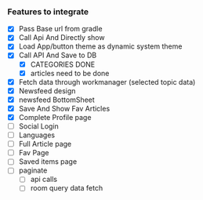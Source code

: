 ### Features to integrate

- [x] Pass Base url from gradle
- [X] Call Api And Directly show
- [X] Load App/button theme as dynamic system theme
- [X] Call API And Save to DB
  - [X] CATEGORIES DONE
  - [x] articles need to be done
- [x] Fetch data through workmanager (selected topic data)
- [x]  Newsfeed design
- [x]  newsfeed BottomSheet
- [x]  Save And Show Fav Articles
- [x] Complete Profile page
- [ ] Social Login
- [ ] Languages
- [ ] Full Article page
- [ ] Fav Page
- [ ] Saved items page
- [ ] paginate
  - [ ] api calls
  - [ ] room query data fetch

